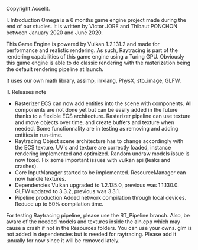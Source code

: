 Copyright Accelit.

I. Introduction
Omega is a 6 months game engine project made during the end of our studies.
It is written by Victor JORE and Thibaut PONCHON between January 2020 and June 2020.

This Game Engine is powered by Vulkan 1.2.131.2 and made for performance and realistic rendering. As such, Raytracing is part of the rendering capabilities of this game engine using a Turing GPU.
Obviously this game engine is able to do classic rendering with the rasterization being the default rendering pipeline at launch.

It uses our own math library, assimp, irrklang, PhysX, stb_image, GLFW.

II. Releases note
- Rasterizer
	ECS can now add entities into the scene with components. All components are not done yet but can be easily added in the future thanks to a flexible ECS architecture.
	Rasterizer pipeline can use texture and move objects over time, and create buffers and texture when needed. Some functionnality are in testing as removing and adding entities in run-time.
- Raytracing
	Object scene architecture has to change accordingly with the ECS texture. UV's and texture are correctly loaded, instance rendering implemented and optimized. Random undraw models issue is now fixed.
	Fix some important issues with vulkan api (leaks and crashes).
- Core
	InputManager started to be implemented.
	ResourceManager can now handle textures. 
- Dependencies
	Vulkan upgraded to 1.2.135.0, previous was 1.1.130.0.
	GLFW updated to 3.3.2, previous was 3.3.1.
- Pipeline production
	Added network compilation through local devices. Reduce up to 50% compilation time.

For testing Raytracing pipeline, please use the RT_Pipeline branch.
Also, be aware of the needed models and textures inside the ain.cpp which may cause a crash if not in the Resources folders. You can use your owns.
glm is not added in dependencies but is needed for raytracing. Please add it ;anually for now since it will be removed lately.
